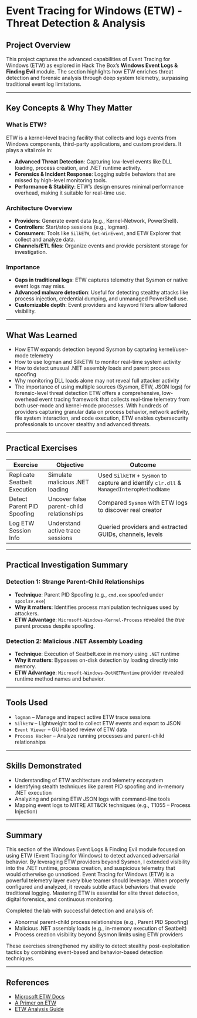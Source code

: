 # Event Tracing for Windows (ETW) - Threat Detection & Analysis

## Project Overview
This project captures the advanced capabilities of Event Tracing for Windows (ETW) as explored in Hack The Box’s **Windows Event Logs & Finding Evil** module. The section highlights how ETW enriches threat detection and forensic analysis through deep system telemetry, surpassing traditional event log limitations.

---

## Key Concepts & Why They Matter

### What is ETW?
ETW is a kernel-level tracing facility that collects and logs events from Windows components, third-party applications, and custom providers. It plays a vital role in:
- **Advanced Threat Detection**: Capturing low-level events like DLL loading, process creation, and .NET runtime activity.
- **Forensics & Incident Response**: Logging subtle behaviors that are missed by high-level monitoring tools.
- **Performance & Stability**: ETW’s design ensures minimal performance overhead, making it suitable for real-time use.

### Architecture Overview
- **Providers**: Generate event data (e.g., Kernel-Network, PowerShell).
- **Controllers**: Start/stop sessions (e.g., logman).
- **Consumers**: Tools like `SilkETW`, `Get-WinEvent`, and ETW Explorer that collect and analyze data.
- **Channels/ETL files**: Organize events and provide persistent storage for investigation.

### Importance
- **Gaps in traditional logs**: ETW captures telemetry that Sysmon or native event logs may miss.
- **Advanced malware detection**: Useful for detecting stealthy attacks like process injection, credential dumping, and unmanaged PowerShell use.
- **Customizable depth**: Event providers and keyword filters allow tailored visibility.

---

## What Was Learned
- How ETW expands detection beyond Sysmon by capturing kernel/user-mode telemetry
- How to use logman and SilkETW to monitor real-time system activity
- How to detect unusual .NET assembly loads and parent process spoofing
- Why monitoring DLL loads alone may not reveal full attacker activity
- The importance of using multiple sources (Sysmon, ETW, JSON logs) for forensic-level threat detection
ETW offers a comprehensive, low-overhead event tracing framework that collects real-time telemetry from both user-mode and kernel-mode processes. With hundreds of providers capturing granular data on process behavior, network activity, file system interaction, and code execution, ETW enables cybersecurity professionals to uncover stealthy and advanced threats.

---

## Practical Exercises

| Exercise | Objective | Outcome |
|---------|-----------|---------|
| Replicate Seatbelt Execution | Simulate malicious .NET loading | Used `SilkETW` + `Sysmon` to capture and identify `clr.dll` & `ManagedInteropMethodName` |
| Detect Parent PID Spoofing | Uncover false parent-child relationships | Compared `Sysmon` with ETW logs to discover real creator |
| Log ETW Session Info | Understand active trace sessions | Queried providers and extracted GUIDs, channels, levels |

---

## Practical Investigation Summary

### Detection 1: Strange Parent-Child Relationships
- **Technique**: Parent PID Spoofing (e.g., `cmd.exe` spoofed under `spoolsv.exe`)
- **Why it matters**: Identifies process manipulation techniques used by attackers.
- **ETW Advantage**: `Microsoft-Windows-Kernel-Process` revealed the *true* parent process despite spoofing.

### Detection 2: Malicious .NET Assembly Loading
- **Technique**: Execution of Seatbelt.exe in memory using `.NET` runtime
- **Why it matters**: Bypasses on-disk detection by loading directly into memory.
- **ETW Advantage**: `Microsoft-Windows-DotNETRuntime` provider revealed runtime method names and behavior.

---

## Tools Used
- `logman` – Manage and inspect active ETW trace sessions
- `SilkETW` – Lightweight tool to collect ETW events and export to JSON
- `Event Viewer` – GUI-based review of ETW data
- `Process Hacker` – Analyze running processes and parent-child relationships

---

## Skills Demonstrated
- Understanding of ETW architecture and telemetry ecosystem
- Identifying stealth techniques like parent PID spoofing and in-memory .NET execution
- Analyzing and parsing ETW JSON logs with command-line tools
- Mapping event logs to MITRE ATT&CK techniques (e.g., T1055 – Process Injection)


---

## Summary
This section of the Windows Event Logs & Finding Evil module focused on using ETW (Event Tracing for Windows) to detect advanced adversarial behavior. By leveraging ETW providers beyond Sysmon, I extended visibility into the .NET runtime, process creation, and suspicious telemetry that would otherwise go unnoticed.
Event Tracing for Windows (ETW) is a powerful telemetry layer every blue teamer should leverage. When properly configured and analyzed, it reveals subtle attack behaviors that evade traditional logging. Mastering ETW is essential for elite threat detection, digital forensics, and continuous monitoring.

Completed the lab with successful detection and analysis of:
- Abnormal parent-child process relationships (e.g., Parent PID Spoofing)
- Malicious .NET assembly loads (e.g., in-memory execution of Seatbelt)
- Process creation visibility beyond Sysmon limits using ETW providers

These exercises strengthened my ability to detect stealthy post-exploitation tactics by combining event-based and behavior-based detection techniques.

---

## References
- [Microsoft ETW Docs](https://learn.microsoft.com/en-us/windows/win32/etw/about-event-tracing)
- [A Primer on ETW](https://nasbench.medium.com/a-primer-on-event-tracing-for-windows-etw-997725c082bf)
- [ETW Analysis Guide](https://bmcder.com/blog/a-begginers-all-inclusive-guide-to-etw)

